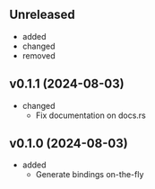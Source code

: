<!-- markdownlint-disable MD041 -->

## Unreleased

- added
- changed
- removed

## v0.1.1 (2024-08-03)

- changed
  - Fix documentation on docs.rs

## v0.1.0 (2024-08-03)

- added
  - Generate bindings on-the-fly
